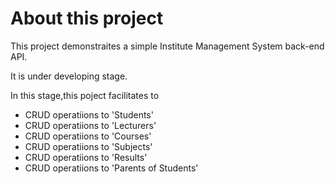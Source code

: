 # About this project
<p>This project demonstraites a simple Institute Management System back-end API.</p>
<p>It is under developing stage.</p>
<p>In this stage,this poject facilitates to</p>
<ul>
  <li>CRUD operatiions to 'Students'</li>
    <li>CRUD operatiions to 'Lecturers'</li>
    <li>CRUD operatiions to 'Courses'</li>
    <li>CRUD operatiions to 'Subjects'</li>
    <li>CRUD operatiions to 'Results'</li>
    <li>CRUD operatiions to 'Parents of Students'</li>
</ul>


